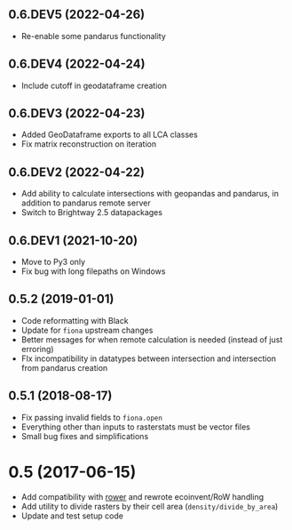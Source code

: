 ## 0.6.DEV5 (2022-04-26)

* Re-enable some pandarus functionality

## 0.6.DEV4 (2022-04-24)

* Include cutoff in geodataframe creation

## 0.6.DEV3 (2022-04-23)

* Added GeoDataframe exports to all LCA classes
* Fix matrix reconstruction on iteration

## 0.6.DEV2 (2022-04-22)

* Add ability to calculate intersections with geopandas and pandarus, in addition to pandarus remote server
* Switch to Brightway 2.5 datapackages

## 0.6.DEV1 (2021-10-20)

* Move to Py3 only
* Fix bug with long filepaths on Windows

## 0.5.2 (2019-01-01)

* Code reformatting with Black
* Update for `fiona` upstream changes
* Better messages for when remote calculation is needed (instead of just erroring)
* FIx incompatibility in datatypes between intersection and intersection from pandarus creation

## 0.5.1 (2018-08-17)

* Fix passing invalid fields to `fiona.open`
* Everything other than inputs to rasterstats must be vector files
* Small bug fixes and simplifications

# 0.5 (2017-06-15)

* Add compatibility with [rower](https://github.com/PascalLesage/RoWer) and rewrote ecoinvent/RoW handling
* Add utility to divide rasters by their cell area (`density/divide_by_area`)
* Update and test setup code
